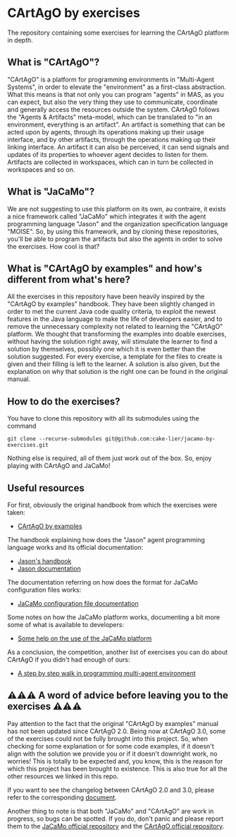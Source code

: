 # CArtAgO by exercises

The repository containing some exercises for learning the CArtAgO platform in depth.

## What is "CArtAgO"?

"CArtAgO" is a platform for programming environments in "Multi-Agent Systems", in order to elevate the "environment" as a first-class
abstraction. What this means is that not only you can program "agents" in MAS, as you can expect, but also the very thing they
use to communicate, coordinate and generally access the resources outside the system. CArtAgO follows the "Agents & Artifacts"
meta-model, which can be translated to "in an environment, everything is an artifact". An artifact is something that can be
acted upon by agents, through its operations making up their usage interface, and by other artifacts, through the operations
making up their linking interface. An artifact it can also be perceived, it can send signals and updates of its properties to
whoever agent decides to listen for them. Artifacts are collected in workspaces, which can in turn be collected in workspaces and
so on.

## What is "JaCaMo"?

We are not suggesting to use this platform on its own, au contraire, it exists a nice framework called "JaCaMo" which integrates
it with the agent programming language "Jason" and the organization specification language "MOISE". So, by using this framework,
and by cloning these repositories, you'll be able to program the artifacts but also the agents in order to solve the exercises.
How cool is that?

## What is "CArtAgO by examples" and how's different from what's here?

All the exercises in this repository have been heavily inspired by the "CArtAgO by examples" handbook. They have been slightly
changed in order to met the current Java code quality criteria, to exploit the newest features in the Java language to make the
life of developers easier, and to remove the unnecessary complexity not related to learning the "CArtAgO" platform.
We thought that transforming the examples into doable exercises, without having the solution right away,
will stimulate the learner to find a solution by themselves, possibly one which it is even better than the solution suggested.
For every exercise, a template for the files to create is given and their filling is left to the learner.
A solution is also given, but the explanation on why that solution is the right one can be found in the original manual.

## How to do the exercises?

You have to clone this repository with all its submodules using the command

```shell
git clone --recurse-submodules git@github.com:cake-lier/jacamo-by-exercises.git
```

Nothing else is required, all of them just work out of the box. So, enjoy playing with CArtAgO and JaCaMo!

## Useful resources

For first, obviously the original handbook from which the exercises were taken:

* [CArtAgO by examples](https://github.com/CArtAgO-lang/cartago/blob/b98b0e511a7e908a3fbaa54027e46f43f68cc406/docs/cartago_by_examples/cartago_by_examples.pdf)

The handbook explaining how does the "Jason" agent programming language works and its official documentation:

* [Jason's handbook](https://github.com/jason-lang/jason/blob/e6af9633060cdf5564263fc7bc3b94417ad6bf23/doc/Jason.pdf)
* [Jason documentation](https://www.emse.fr/~boissier/enseignement/maop13/doc/jason-api/jason/stdlib/package-summary.html)

The documentation referring on how does the format for JaCaMo configuration files works:

* [JaCaMo configuration file documentation](https://github.com/jacamo-lang/jacamo/blob/d7320760706cd67bcda7d5481aae5421a51a3dd0/doc/jcm.adoc)

Some notes on how the JaCaMo platform works, documenting a bit more some of what is available to developers:

* [Some help on the use of the JaCaMo platform](https://www.emse.fr/~boissier/enseignement/maop17-spring/doc/help.html)

As a conclusion, the competition, another list of exercises you can do about CArtAgO if you didn't had enough of ours:

* [A step by step walk in programming multi-agent environment](https://www.emse.fr/~boissier/enseignement/maop19-winter/env-step-by-step.html#_step_5_coordination_again_by_the_way_of_artifact)

## ⚠️⚠️⚠️ A word of advice before leaving you to the exercises ⚠️⚠️⚠️

Pay attention to the fact that the original "CArtAgO by examples" manual has not been updated since CArtAgO 2.0. Being now at
CArtAgO 3.0, some of the exercises could not be fully brought into this project. So, when checking for some explanation or for some
code examples, if it doesn't align with the solution we provide you or if it doesn't downright work, no worries! This is totally
to be expected and, you know, this is the reason for which this project has been brought to existence. This is also true for all
the other resources we linked in this repo.

If you want to see the changelog between CArtAgO 2.0 and 3.0, please refer to the corresponding [document](cartago3_changelog.md).

Another thing to note is that both "JaCaMo" and "CArtAgO" are work in progress, so bugs can be spotted. If you do, don't panic and
please report them to the [JaCaMo official repository](https://github.com/jacamo-lang/jacamo) and the [CArtAgO official repository](https://github.com/CArtAgO-lang/cartago).
